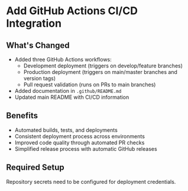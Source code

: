# Add GitHub Actions CI/CD Integration

## What's Changed

- Added three GitHub Actions workflows:
  - Development deployment (triggers on develop/feature branches)
  - Production deployment (triggers on main/master branches and version tags)
  - Pull request validation (runs on PRs to main branches)
- Added documentation in `.github/README.md`
- Updated main README with CI/CD information

## Benefits

- Automated builds, tests, and deployments
- Consistent deployment process across environments
- Improved code quality through automated PR checks
- Simplified release process with automatic GitHub releases

## Required Setup

Repository secrets need to be configured for deployment credentials.
